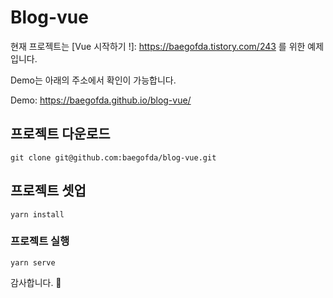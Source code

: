 # Blog-vue

현재 프로젝트는 [Vue 시작하기 !]: https://baegofda.tistory.com/243 를 위한 예제입니다.

Demo는 아래의 주소에서 확인이 가능합니다.

Demo: https://baegofda.github.io/blog-vue/

## 프로젝트 다운로드

```
git clone git@github.com:baegofda/blog-vue.git
```

## 프로젝트 셋업

```
yarn install
```

### 프로젝트 실행

```
yarn serve
```

감사합니다. 👋
